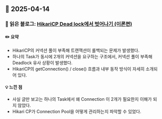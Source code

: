 ## 📅 2025-04-14
### 📖 읽은 블로그: [HikariCP Dead lock에서 벗어나기 (이론편)](https://techblog.woowahan.com/2664/)
#### ✏️ 요약
- HikariCP의 커넥션 풀이 부족해 트랜잭션이 롤백되는 문제가 발생했다.
- 하나의 Task가 동시에 2개의 커넥션을 요구하는 구조에서, 커넥션 풀이 부족해 Deadlock 유사 상황이 발생했다.
- HikariCP의 getConnection() / close() 흐름과 내부 동작 방식이 자세히 소개되어 있다.
#### 💡 느낀 점
- 사실 글만 보고는 하나의 Task에서 왜 Connection 이 2개가 필요한지 이해가 되지 않았다. 
- Hikari CP가 Connection Pool을 어떻게 관리하는지 파악할 수 있었다.
